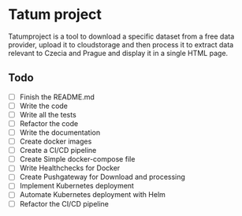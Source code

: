 # Tatum project

Tatumproject is a tool to download a specific dataset from a free data provider, upload it to cloudstorage and then process
it to extract data relevant to Czecia and Prague and display it in a single HTML page.





## Todo

- [ ] Finish the README.md
- [ ] Write the code
- [ ] Write all the tests
- [ ] Refactor the code
- [ ] Write the documentation
- [ ] Create docker images
- [ ] Create a CI/CD pipeline
- [ ] Create Simple docker-compose file
- [ ] Write Healthchecks for Docker
- [ ] Create Pushgateway for Download and processing
- [ ] Implement Kubernetes deployment
- [ ] Automate Kubernetes deployment with Helm
- [ ] Refactor the CI/CD pipeline